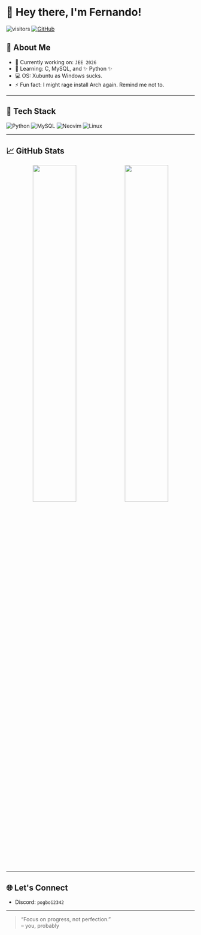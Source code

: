 # 👋 Hey there, I'm Fernando!

![visitors](https://visitor-badge.glitch.me/badge?page_id=YOUR_USERNAME.YOUR_USERNAME)
[![GitHub](https://img.shields.io/github/followers/YOUR_USERNAME?label=Follow&style=social)](https://github.com/YOUR_USERNAME)

## 🚀 About Me

- 🔭 Currently working on: `JEE 2026`
- 🧠 Learning: C, MySQL, and ✨ Python ✨
- 💻 OS: Xubuntu as Windows sucks.
- ⚡ Fun fact: I might rage install Arch again. Remind me not to.

---

## 🔧 Tech Stack

![Python](https://img.shields.io/badge/-Python-05122A?style=flat&logo=python)
![MySQL](https://img.shields.io/badge/-MySQL-05122A?style=flat&logo=mysql)
![Neovim](https://img.shields.io/badge/-Neovim-05122A?style=flat&logo=neovim)
![Linux](https://img.shields.io/badge/-Linux-05122A?style=flat&logo=linux)

---

## 📈 GitHub Stats

<p align="center">
  <img width="48%" src="https://github-readme-stats.vercel.app/api?username=Baburao2342&show_icons=true&theme=tokyonight" />
  <img width="48%" src="https://github-readme-streak-stats.herokuapp.com/?user=Baburao2342&theme=tokyonight" />
</p>

---

## 🌐 Let's Connect

- Discord: `pogboi2342`

---

> “Focus on progress, not perfection.”  
> – you, probably

